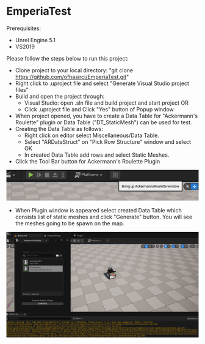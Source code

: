 # EmperiaTest

Prerequisites:

* Unrel Engine 5.1
* VS2019

Please follow the steps below to run this project:

* Clone project to your local directory: "git clone https://github.com/ofhasirci/EmperiaTest.git"
* Right click to .uproject file and select "Generate Visual Studio project files"
* Build and open the project through:
    * Visual Studio: open .sln file and build project and start project OR
    * Click .uproject file and Click "Yes" button of Popup window
* When project opened, you have to create a Data Table for "Ackermann's Roulette" plugin or Data Table ("DT_StaticMesh") can be used for test.
* Creating the Data Table as follows:
    * Right click on editor select Miscellaneous/Data Table.
    * Select "ARDataStruct" on "Pick Row Structure" window and select OK
    * In created Data Table add rows and select Static Meshes.
* Click the Tool Bar button for Ackermann's Roulette Plugin

![ToolBar Button](./images/ToolBarButton.png)

* When Plugin window is appeared select created Data Table which consists list of static meshes and click "Generate" button. You will see the meshes going to be spawn on the map.

![ToolBar Button](./images/PluginWindow.png)

